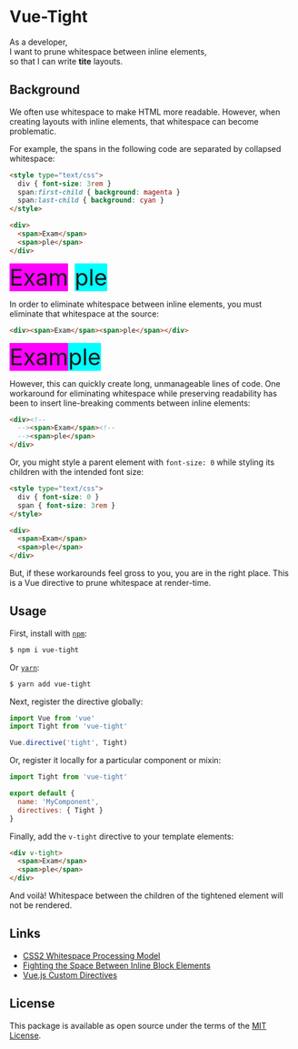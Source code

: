 # Vue-Tight

As a developer,  
I want to prune whitespace between inline elements,  
so that I can write **tite** layouts.


## Background

We often use whitespace to make HTML more readable. However, when creating layouts with inline elements, that whitespace can become problematic. 

For example, the spans in the following code are separated by collapsed whitespace:

```html
<style type="text/css">
  div { font-size: 3rem }
  span:first-child { background: magenta }
  span:last-child { background: cyan }
</style>

<div>
  <span>Exam</span>
  <span>ple</span>
</div>
```

<div style="font-size: 2.5rem;">
  <span style="background: magenta;">Exam</span>
  <span style="background: cyan;">ple</span>
</div>

In order to eliminate whitespace between inline elements, you must eliminate that whitespace at the source:

```html
<div><span>Exam</span><span>ple</span></div>
```

<div style="font-size: 2.5rem;"><span style="background: magenta;">Exam</span><span style="background: cyan;">ple</span></div>

However, this can quickly create long, unmanageable lines of code. One workaround for eliminating whitespace while preserving readability has been to insert line-breaking comments between inline elements:

```html
<div><!--
  --><span>Exam</span><!--
  --><span>ple</span>
</div>
```

Or, you might style a parent element with `font-size: 0` while styling its children with the intended font size:

```html
<style type="text/css">
  div { font-size: 0 }
  span { font-size: 3rem }
</style>

<div>
  <span>Exam</span>
  <span>ple</span>
</div>
```

But, if these workarounds feel gross to you, you are in the right place.
This is a Vue directive to prune whitespace at render-time.

## Usage

First, install with [`npm`](https://www.npmjs.com):

```bash
$ npm i vue-tight
```

Or [`yarn`](https://yarnpkg.com):

```bash
$ yarn add vue-tight
```

Next, register the directive globally:

```javascript
import Vue from 'vue'
import Tight from 'vue-tight'

Vue.directive('tight', Tight)
```

Or, register it locally for a particular component or mixin:

```javascript
import Tight from 'vue-tight'

export default {
  name: 'MyComponent',
  directives: { Tight }
}
```

Finally, add the `v-tight` directive to your template elements: 

```html
<div v-tight>
  <span>Exam</span>
  <span>ple</span>
</div>
```

And voilà! Whitespace between the children of the tightened element will not be rendered.

## Links

- [CSS2 Whitespace Processing Model](https://www.w3.org/TR/CSS2/text.html#white-space-model)
- [Fighting the Space Between Inline Block Elements](https://css-tricks.com/fighting-the-space-between-inline-block-elements)
- [Vue.js Custom Directives](https://vuejs.org/v2/guide/custom-directive.html)

## License
This package is available as open source under the terms of the [MIT License](http://opensource.org/licenses/MIT).